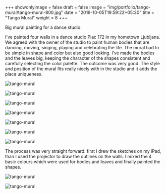 +++
showonlyimage = false
draft = false
image = "img/portfolio/tango-mural/tango-mural-800.jpg"
date = "2019-10-05T19:59:22+05:30"
title = "Tango Mural"
weight = 8
+++

Big mural painting for a dance studio.
<!--more-->

I've painted four walls in a dance studio Plac 172 in my hometown Ljubljana. We agreed with the owner of the studio to paint human bodies that are dancing, moving, singing, playing and celebrating the life. The mural had to be simple in shape and color but also good looking. I've made the bodies and the leaves big, keeping the character of the shapes consistent and carefully selecting the color palette. The outcome was very good. The style and position of the mural fits really nicely with in the studio and it adds the place uniqueness.


![tango-mural](/img/portfolio/tango-mural/tango-mural-800.jpg)

![tango-mural](/img/portfolio/tango-mural/tango-mural-800-03.jpg)

![tango-mural](/img/portfolio/tango-mural/tango-mural-800-04.jpg)

![tango-mural](/img/portfolio/tango-mural/tango-mural-800-05.jpg)

![tango-mural](/img/portfolio/tango-mural/tango-mural-800-08.jpg)

![tango-mural](/img/portfolio/tango-mural/tango-mural-800-09.jpg)

![tango-mural](/img/portfolio/tango-mural/tango-mural-800-06.jpg)

The process was very straight forward: first I drew the sketches on my iPad, than I used the projector to draw the outlines on the walls. I mixed the 4 basic colours which were used for bodies and leaves and finally painted the shapes.

![tango-mural](/img/portfolio/tango-mural/tango-mural-800-10.jpg)

![tango-mural](/img/portfolio/tango-mural/tango-mural-800-11.jpg)